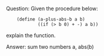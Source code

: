 Question:
Given the procedure below:

        (define (a-plus-abs-b a b)
                ((if (> b 0) + -) a b))

explain the function.

Answer:
sum two numbers a, abs(b)

